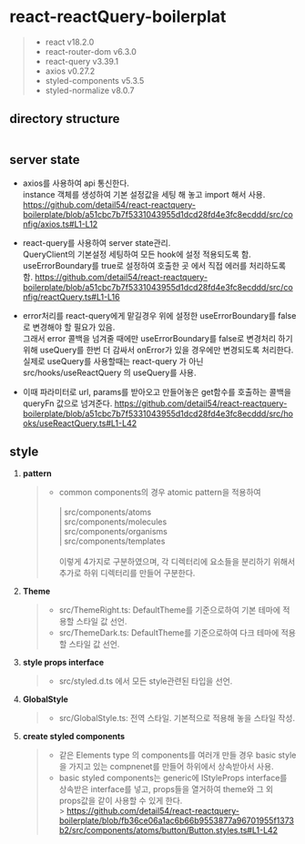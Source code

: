 # react-reactQuery-boilerplat

> - react v18.2.0
> - react-router-dom v6.3.0
> - react-query v3.39.1
> - axios v0.27.2
> - styled-components v5.3.5
> - styled-normalize v8.0.7

## directory structure

```

```

## server state

- axios를 사용하여 api 통신한다.<br />
  instance 객체를 생성하여 기본 설정값을 세팅 해 놓고 import 해서 사용.
  https://github.com/detail54/react-reactquery-boilerplate/blob/a51cbc7b7f5331043955d1dcd28fd4e3fc8ecddd/src/config/axios.ts#L1-L12

- react-query를 사용하여 server state관리.<br />
  QueryClient의 기본설정 세팅하여 모든 hook에 설정 적용되도록 함.<br />
  useErrorBoundary를 true로 설정하여 호출한 곳 에서 직접 에러를 처리하도록 함.
  https://github.com/detail54/react-reactquery-boilerplate/blob/a51cbc7b7f5331043955d1dcd28fd4e3fc8ecddd/src/config/reactQuery.ts#L1-L16

- error처리를 react-query에게 맡길경우 위에 설정한 useErrorBoundary를 false로 변경해야 할 필요가 있음. <br />
  그래서 error 콜백을 넘겨줄 때에만 useErrorBoundary를 false로 변경처리 하기위해 useQuery를 한번 더 감싸서 onError가 있을 경우에만 변경되도록 처리한다.<br />
  실제로 useQuery를 사용할때는 react-query 가 아닌 src/hooks/useReactQuery 의 useQuery를 사용.
- 이때 파라미터로 url, params를 받아오고 만들어놓은 get함수를 호출하는 콜백을 queryFn 값으로 넘겨준다.
  https://github.com/detail54/react-reactquery-boilerplate/blob/a51cbc7b7f5331043955d1dcd28fd4e3fc8ecddd/src/hooks/useReactQuery.ts#L1-L42

## style

1. <strong>pattern</strong>

   > - common components의 경우 atomic pattern을 적용하여<br /><br />
   >   | src/components/atoms <br />
   >   | src/components/molecules <br />
   >   | src/components/organisms <br />
   >   | src/components/templates <br /><br />
   >   이렇게 4가지로 구분하였으며, 각 디렉터리에 요소들을 분리하기 위해서 추가로 하위 디렉터리를 만들어 구분한다.

2. <strong>Theme</strong>

   > - src/ThemeRight.ts: DefaultTheme를 기준으로하여 기본 테마에 적용할 스타일 값 선언.
   > - src/ThemeDark.ts: DefaultTheme를 기준으로하여 다크 테마에 적용할 스타일 값 선언.

3. <strong>style props interface</strong>

   > - src/styled.d.ts 에서 모든 style관련된 타입을 선언.

4. <strong>GlobalStyle</strong>

   > - src/GlobalStyle.ts: 전역 스타일. 기본적으로 적용해 놓을 스타일 작성.

5. <strong>create styled components</strong>

   > - 같은 Elements type 의 components를 여러개 만들 경우 basic style을 가지고 있는 compnenet를 만들어 하위에서 상속받아서 사용.
   > - basic styled components는 generic에 IStyleProps interface를 상속받은 interface를 넣고, props들을 열거하여 theme와 그 외 props값을 같이 사용할 수 있게 한다.<br /> > https://github.com/detail54/react-reactquery-boilerplate/blob/fb36ce06a1ac6b66b9553877a96701955f1373b2/src/components/atoms/button/Button.styles.ts#L1-L42
